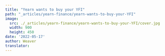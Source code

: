 ```yaml
---
title: "Yearn wants to buy your YFI"
path: "_articles/yearn-finance/yearn-wants-to-buy-your-YFI"
image:
  src: ./_articles/yearn-finance/yearn-wants-to-buy-your-YFI/cover.jpg
  width: 900
  height: 450
date: '2022-05-17'
author: Weaver
translator: 
---
```


